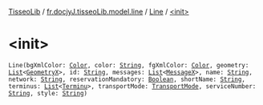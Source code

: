 [TisseoLib](../../index.md) / [fr.docjyJ.tisseoLib.model.line](../index.md) / [Line](index.md) / [&lt;init&gt;](./-init-.md)

# &lt;init&gt;

`Line(bgXmlColor: `[`Color`](https://docs.oracle.com/javase/6/docs/api/java/awt/Color.html)`, color: `[`String`](https://kotlinlang.org/api/latest/jvm/stdlib/kotlin/-string/index.html)`, fgXmlColor: `[`Color`](https://docs.oracle.com/javase/6/docs/api/java/awt/Color.html)`, geometry: `[`List`](https://kotlinlang.org/api/latest/jvm/stdlib/kotlin.collections/-list/index.html)`<`[`GeometryX`](../-geometry-x/index.md)`>, id: `[`String`](https://kotlinlang.org/api/latest/jvm/stdlib/kotlin/-string/index.html)`, messages: `[`List`](https://kotlinlang.org/api/latest/jvm/stdlib/kotlin.collections/-list/index.html)`<`[`MessageX`](../../fr.docjy-j.tisseo-lib.model.message/-message-x/index.md)`>, name: `[`String`](https://kotlinlang.org/api/latest/jvm/stdlib/kotlin/-string/index.html)`, network: `[`String`](https://kotlinlang.org/api/latest/jvm/stdlib/kotlin/-string/index.html)`, reservationMandatory: `[`Boolean`](https://kotlinlang.org/api/latest/jvm/stdlib/kotlin/-boolean/index.html)`, shortName: `[`String`](https://kotlinlang.org/api/latest/jvm/stdlib/kotlin/-string/index.html)`, terminus: `[`List`](https://kotlinlang.org/api/latest/jvm/stdlib/kotlin.collections/-list/index.html)`<`[`Terminu`](../-terminu/index.md)`>, transportMode: `[`TransportMode`](../-transport-mode/index.md)`, serviceNumber: `[`String`](https://kotlinlang.org/api/latest/jvm/stdlib/kotlin/-string/index.html)`, style: `[`String`](https://kotlinlang.org/api/latest/jvm/stdlib/kotlin/-string/index.html)`)`